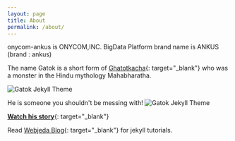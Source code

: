 ```yaml
---
layout: page
title: About
permalink: /about/
---
```

<div class="mt50"></div>

onycom-ankus is ONYCOM,INC. BigData Platform brand name is ANKUS (brand : ankus)

The name Gatok is a short form of [Ghatotkacha](https://en.wikipedia.org/wiki/Ghatotkacha){: target="_blank"} who was a monster in the Hindu mythology Mahabharatha.

![Gatok Jekyll Theme]({{site.baseurl}}/images/gatok.jpg)

He is someone you shouldn't be messing with!
![Gatok Jekyll Theme]({{site.baseurl}}/images/gatok-2.jpg)


[**Watch his story**](https://www.youtube.com/watch?v=6gYv6S1dCqs){: target="_blank"}


Read [Webjeda Blog](http://blog.webjeda.com){: target="_blank"} for jekyll tutorials. 
